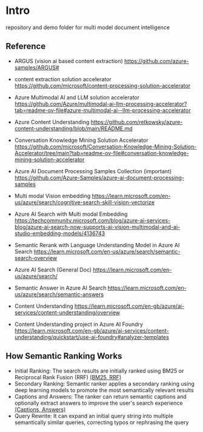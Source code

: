 # Intro

repository and demo folder for multi model document intelligence

## Reference
* ARGUS (vision ai based content extraction) https://github.com/azure-samples/ARGUS#
* content extraction solution accelerator https://github.com/microsoft/content-processing-solution-accelerator
* Azure Multimodal AI and LLM solution accelerator https://github.com/Azure/multimodal-ai-llm-processing-accelerator?tab=readme-ov-file#azure-multimodal-ai--llm-processing-accelerator
* Azure Content Understanding https://github.com/retkowsky/azure-content-understanding/blob/main/README.md
* Conversation Knowledge Mining Solution Accelerator https://github.com/microsoft/Conversation-Knowledge-Mining-Solution-Accelerator/tree/main?tab=readme-ov-file#conversation-knowledge-mining-solution-accelerator
* Azure AI Document Processing Samples Collection (important) https://github.com/Azure-Samples/azure-ai-document-processing-samples
* Multi modal Vision embedding https://learn.microsoft.com/en-us/azure/search/cognitive-search-skill-vision-vectorize

* Azure AI Search with Multi modal Embedding https://techcommunity.microsoft.com/blog/azure-ai-services-blog/azure-ai-search-now-supports-ai-vision-multimodal-and-ai-studio-embedding-models/4136743
* Semantic Rerank with Language Understanding Model in Azure AI Search https://learn.microsoft.com/en-us/azure/search/semantic-search-overview
* Azure AI Search (General Doc) https://learn.microsoft.com/en-us/azure/search/
* Semantic Answer in Azure AI Search https://learn.microsoft.com/en-us/azure/search/semantic-answers
* Content Understanding https://learn.microsoft.com/en-gb/azure/ai-services/content-understanding/overview
* Content Understanding project in Azure AI Foundry https://learn.microsoft.com/en-gb/azure/ai-services/content-understanding/quickstart/use-ai-foundry#analyzer-templates

## How Semantic Ranking Works

* Initial Ranking: The search results are initially ranked using BM25 or Reciprocal Rank Fusion (RRF) [(BM25, RRF)](./keywords_and_rankfusion.md)
* Secondary Ranking: Semantic ranker applies a secondary ranking using deep learning models to promote the most semantically relevant results
* Captions and Answers: The ranker can return semantic captions and optionally extract answers to improve the user's search experience [(Captions, Answers)](./caption_answer.md)
* Query Rewrite: It can expand an initial query string into multiple semantically similar queries, correcting typos or rephrasing the query 
